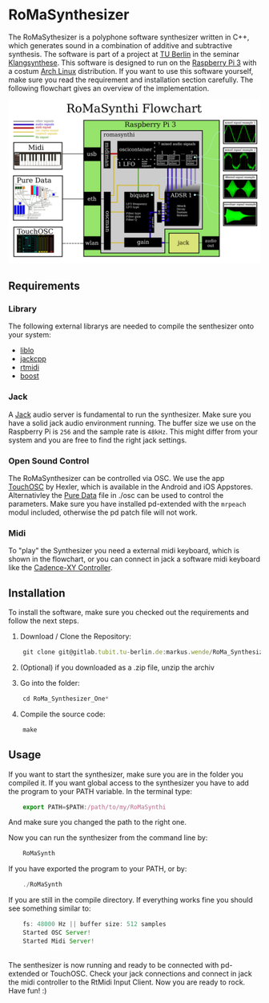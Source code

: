 # RoMaSynthesizer
The RoMaSythesizer is a polyphone software synthesizer written in C++, which generates sound 
in a combination of additive and subtractive synthesis. The software is part of 
a project at [TU Berlin](http://www.ak.tu-berlin.de) in the seminar 
[Klangsynthese](https://gitlab.tubit.tu-berlin.de/henrikvoncoler/Klangsynthese_PI). 
This software is designed to run on the [Raspberry Pi 3](https://www.raspberrypi.org/products/raspberry-pi-3-model-b/) 
with a costum [Arch Linux](https://www.archlinux.org/) distribution. If you want
to use this software yourself, make sure you read the requirement and installation 
section carefully. The following flowchart gives an overview of the implementation.

<p align="center">
    <img src="./Flowchart.png" width="800">
</p>

## Requirements
### Library
The following external librarys are needed to compile the senthesizer onto your 
system:  
* [liblo](http://liblo.sourceforge.net/)
* [jackcpp](https://github.com/x37v/jackcpp)
* [rtmidi](https://www.music.mcgill.ca/~gary/rtmidi/index.html#download)
* [boost](http://www.boost.org/)

### Jack
A [Jack](http://www.jackaudio.org/) audio server is fundamental to run the 
synthesizer. Make sure you have a solid jack audio environment running. The 
buffer size we use on the Raspberry Pi is ```256```
and the sample rate is ```48kHz```. This might differ 
from your system and you are free to find the right jack settings.

### Open Sound Control
The RoMaSynthesizer can be controlled via OSC. We use the app [TouchOSC](https://hexler.net/software/touchosc) by 
Hexler, which is available in the Android and iOS Appstores.
Alternativley the [Pure Data](https://puredata.info/downloads/pd-extended) file in ./osc can be used to control the parameters. 
Make sure you have installed pd-extended with the ```mrpeach``` modul included, otherwise 
the pd patch file will not work.

### Midi
To "play" the Synthesizer you need a external midi keyboard, which is shown in 
the flowchart, or you can connect in jack a software midi keyboard like the 
[Cadence-XY Controller](http://kxstudio.linuxaudio.org/Applications:Cadence-XYController).

## Installation
To install the software, make sure you checked out the requirements and follow the 
next steps.

1. Download / Clone the Repository:

```javascript
    git clone git@gitlab.tubit.tu-berlin.de:markus.wende/RoMa_Synthesizer_One.git
```
2. (Optional) if you downloaded as a .zip file, unzip the archiv

3. Go into the folder:

```javascript
    cd RoMa_Synthesizer_One*
```
4. Compile the source code:

```javascript
    make
```

## Usage
If you want to start the synthesizer, make sure you are in the folder you 
compiled it. If you want global access to the synthesizer you have to add the 
program to your PATH variable. In the terminal type: 
```javascript
    export PATH=$PATH:/path/to/my/RoMaSynthi
```
And make sure you changed the path to the right one. 

Now you can run the synthesizer from the command line by:

```javascript
    RoMaSynth
```

If you have exported the program to your PATH, or by:

```javascript
    ./RoMaSynth
```

If you are still in the compile directory. If everything works fine you should 
see something similar to:

```javascript
    fs: 48000 Hz || buffer size: 512 samples
    Started OSC Server!
    Started Midi Server!
    
```

The senthesizer is now running and ready to be connected with pd-extended 
or TouchOSC. Check your jack connections and connect in jack the midi controller 
to the RtMidi Input Client. Now you are ready to rock. Have fun! :)